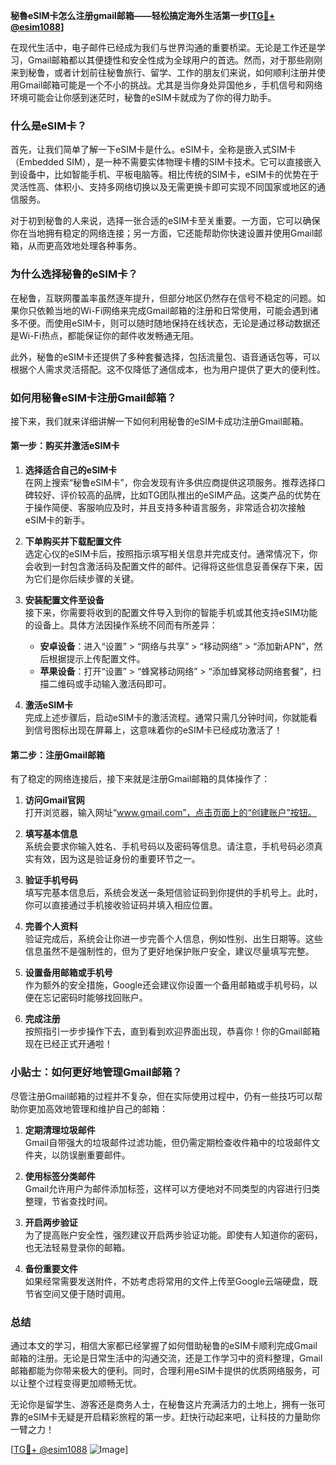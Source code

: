 **秘魯eSIM卡怎么注册gmail邮箱——轻松搞定海外生活第一步[[TG💪+ @esim1088](https://t.me/s/esim1088)]**

在现代生活中，电子邮件已经成为我们与世界沟通的重要桥梁。无论是工作还是学习，Gmail邮箱都以其便捷性和安全性成为全球用户的首选。然而，对于那些刚刚来到秘鲁，或者计划前往秘鲁旅行、留学、工作的朋友们来说，如何顺利注册并使用Gmail邮箱可能是一个不小的挑战。尤其是当你身处异国他乡，手机信号和网络环境可能会让你感到迷茫时，秘鲁的eSIM卡就成为了你的得力助手。

### 什么是eSIM卡？

首先，让我们简单了解一下eSIM卡是什么。eSIM卡，全称是嵌入式SIM卡（Embedded SIM），是一种不需要实体物理卡槽的SIM卡技术。它可以直接嵌入到设备中，比如智能手机、平板电脑等。相比传统的SIM卡，eSIM卡的优势在于灵活性高、体积小、支持多网络切换以及无需更换卡即可实现不同国家或地区的通信服务。

对于初到秘鲁的人来说，选择一张合适的eSIM卡至关重要。一方面，它可以确保你在当地拥有稳定的网络连接；另一方面，它还能帮助你快速设置并使用Gmail邮箱，从而更高效地处理各种事务。

### 为什么选择秘鲁的eSIM卡？

在秘鲁，互联网覆盖率虽然逐年提升，但部分地区仍然存在信号不稳定的问题。如果你只依赖当地的Wi-Fi网络来完成Gmail邮箱的注册和日常使用，可能会遇到诸多不便。而使用eSIM卡，则可以随时随地保持在线状态，无论是通过移动数据还是Wi-Fi热点，都能保证你的邮件收发畅通无阻。

此外，秘鲁的eSIM卡还提供了多种套餐选择，包括流量包、语音通话包等，可以根据个人需求灵活搭配。这不仅降低了通信成本，也为用户提供了更大的便利性。

### 如何用秘鲁eSIM卡注册Gmail邮箱？

接下来，我们就来详细讲解一下如何利用秘鲁的eSIM卡成功注册Gmail邮箱。

#### 第一步：购买并激活eSIM卡

1. **选择适合自己的eSIM卡**  
   在网上搜索“秘鲁eSIM卡”，你会发现有许多供应商提供这项服务。推荐选择口碑较好、评价较高的品牌，比如TG团队推出的eSIM产品。这类产品的优势在于操作简便、客服响应及时，并且支持多种语言服务，非常适合初次接触eSIM卡的新手。

2. **下单购买并下载配置文件**  
   选定心仪的eSIM卡后，按照指示填写相关信息并完成支付。通常情况下，你会收到一封包含激活码及配置文件的邮件。记得将这些信息妥善保存下来，因为它们是你后续步骤的关键。

3. **安装配置文件至设备**  
   接下来，你需要将收到的配置文件导入到你的智能手机或其他支持eSIM功能的设备上。具体方法因操作系统不同而有所差异：
   - **安卓设备**：进入“设置” > “网络与共享” > “移动网络” > “添加新APN”，然后根据提示上传配置文件。
   - **苹果设备**：打开“设置” > “蜂窝移动网络” > “添加蜂窝移动网络套餐”，扫描二维码或手动输入激活码即可。

4. **激活eSIM卡**  
   完成上述步骤后，启动eSIM卡的激活流程。通常只需几分钟时间，你就能看到信号图标出现在屏幕上，这意味着你的eSIM卡已经成功激活了！

#### 第二步：注册Gmail邮箱

有了稳定的网络连接后，接下来就是注册Gmail邮箱的具体操作了：

1. **访问Gmail官网**  
   打开浏览器，输入网址“www.gmail.com”，点击页面上的“创建账户”按钮。

2. **填写基本信息**  
   系统会要求你输入姓名、手机号码以及密码等信息。请注意，手机号码必须真实有效，因为这是验证身份的重要环节之一。

3. **验证手机号码**  
   填写完基本信息后，系统会发送一条短信验证码到你提供的手机号上。此时，你可以直接通过手机接收验证码并填入相应位置。

4. **完善个人资料**  
   验证完成后，系统会让你进一步完善个人信息，例如性别、出生日期等。这些信息虽然不是强制性的，但为了更好地保护账户安全，建议尽量填写完整。

5. **设置备用邮箱或手机号**  
   作为额外的安全措施，Google还会建议你设置一个备用邮箱或手机号码，以便在忘记密码时能够找回账户。

6. **完成注册**  
   按照指引一步步操作下去，直到看到欢迎界面出现，恭喜你！你的Gmail邮箱现在已经正式开通啦！

### 小贴士：如何更好地管理Gmail邮箱？

尽管注册Gmail邮箱的过程并不复杂，但在实际使用过程中，仍有一些技巧可以帮助你更加高效地管理和维护自己的邮箱：

1. **定期清理垃圾邮件**  
   Gmail自带强大的垃圾邮件过滤功能，但仍需定期检查收件箱中的垃圾邮件文件夹，以防误删重要邮件。

2. **使用标签分类邮件**  
   Gmail允许用户为邮件添加标签，这样可以方便地对不同类型的内容进行归类整理，节省查找时间。

3. **开启两步验证**  
   为了提高账户安全性，强烈建议开启两步验证功能。即使有人知道你的密码，也无法轻易登录你的邮箱。

4. **备份重要文件**  
   如果经常需要发送附件，不妨考虑将常用的文件上传至Google云端硬盘，既节省空间又便于随时调用。

### 总结

通过本文的学习，相信大家都已经掌握了如何借助秘鲁的eSIM卡顺利完成Gmail邮箱的注册。无论是日常生活中的沟通交流，还是工作学习中的资料整理，Gmail邮箱都能为你带来极大的便利。同时，合理利用eSIM卡提供的优质网络服务，可以让整个过程变得更加顺畅无忧。

无论你是留学生、游客还是商务人士，在秘鲁这片充满活力的土地上，拥有一张可靠的eSIM卡无疑是开启精彩旅程的第一步。赶快行动起来吧，让科技的力量助你一臂之力！

[[TG💪+ @esim1088](https://t.me/s/esim1088) ![Image](https://i.postimg.cc/4NQfJmqS/Snipaste-2025-05-13-00-14-12.png)]